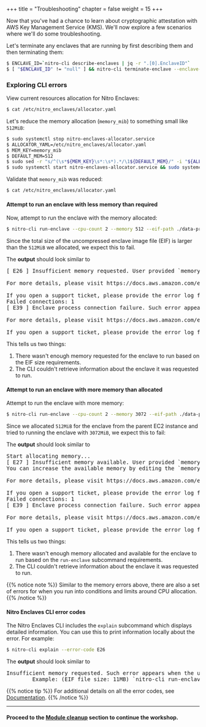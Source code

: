 +++
title = "Troubleshooting"
chapter = false
weight = 15
+++

Now that you've had a chance to learn about cryptographic attestation with AWS Key Management Service (KMS). We'll now explore a few scenarios where we'll do some troubleshooting.

Let's terminate any enclaves that are running by first describing them and then terminating them:
```sh
$ ENCLAVE_ID=`nitro-cli describe-enclaves | jq -r ".[0].EnclaveID"`
$ [ "$ENCLAVE_ID" != "null" ] && nitro-cli terminate-enclave --enclave-id ${ENCLAVE_ID}
```

### Exploring CLI errors

View current resources allocation for Nitro Enclaves:
```sh
$ cat /etc/nitro_enclaves/allocator.yaml
```

Let's reduce the memory allocation (`memory_mib`) to something small like `512MiB`:
```sh
$ sudo systemctl stop nitro-enclaves-allocator.service
$ ALLOCATOR_YAML=/etc/nitro_enclaves/allocator.yaml
$ MEM_KEY=memory_mib
$ DEFAULT_MEM=512
$ sudo sed -r "s/^(\s*${MEM_KEY}\s*:\s*).*/\1${DEFAULT_MEM}/" -i "${ALLOCATOR_YAML}"
$ sudo systemctl start nitro-enclaves-allocator.service && sudo systemctl enable nitro-enclaves-allocator.service
```

Validate that `memory_mib` was reduced:
```sh
$ cat /etc/nitro_enclaves/allocator.yaml
```
#### Attempt to run an enclave with less memory than required

Now, attempt to run the enclave with the memory allocated:
```sh
$ nitro-cli run-enclave --cpu-count 2 --memory 512 --eif-path ./data-processing.eif
```

Since the total size of the uncompressed enclave image file (EIF) is larger than the `512MiB` we allocated, we expect this to fail.

The **output** should look similar to
<pre>
[ E26 ] Insufficient memory requested. User provided `memory` is 512 MB, but based on the EIF file size, the minimum memory should be 2148 MB

For more details, please visit https://docs.aws.amazon.com/enclaves/latest/user/cli-errors.html#E26

If you open a support ticket, please provide the error log found at "/var/log/nitro_enclaves/err2021-06-18T21:46:43.249503129+00:00.log"
Failed connections: 1
[ E39 ] Enclave process connection failure. Such error appears when the enclave manager fails to connect to at least one enclave process for retrieving the description information.

For more details, please visit https://docs.aws.amazon.com/enclaves/latest/user/cli-errors.html#E39

If you open a support ticket, please provide the error log found at "/var/log/nitro_enclaves/err2021-06-18T21:46:43.249656960+00:00.log"
</pre>

This tells us two things:
1. There wasn't enough memory requested for the enclave to run based on the EIF size requirements.
1. The CLI couldn't retrieve information about the enclave it was requested to run.

#### Attempt to run an enclave with more memory than allocated

Attempt to run the enclave with more memory:
```sh
$ nitro-cli run-enclave --cpu-count 2 --memory 3072 --eif-path ./data-processing.eif
```

Since we allocated `512MiB` for the enclave from the parent EC2 instance and tried to running the enclave with `3072MiB`, we expect this to fail:

The **output** should look similar to
<pre>
Start allocating memory...
[ E27 ] Insufficient memory available. User provided `memory` is 3072 MB, which is more than the available hugepage memory.
You can increase the available memory by editing the `memory_mib` value from '/etc/nitro_enclaves/allocator.yaml' and then enable the nitro-enclaves-allocator.service.

For more details, please visit https://docs.aws.amazon.com/enclaves/latest/user/cli-errors.html#E27

If you open a support ticket, please provide the error log found at "/var/log/nitro_enclaves/err2021-06-18T20:56:47.554786281+00:00.log"
Failed connections: 1
[ E39 ] Enclave process connection failure. Such error appears when the enclave manager fails to connect to at least one enclave process for retrieving the description information.

For more details, please visit https://docs.aws.amazon.com/enclaves/latest/user/cli-errors.html#E39

If you open a support ticket, please provide the error log found at "/var/log/nitro_enclaves/err2021-06-18T20:56:47.554962083+00:00.log"
</pre>
This tells us two things:
1. There wasn't enough memory allocated and available for the enclave to run based on the `run-enclave` subcommand requirements.
1. The CLI couldn't retrieve information about the enclave it was requested to run.

{{% notice note %}}
Similar to the memory errors above, there are also a set of errors for when you run into conditions and limits around CPU allocation.
{{% /notice %}}
#### Nitro Enclaves CLI error codes

The Nitro Enclaves CLI includes the `explain` subcommand which displays detailed information. You can use this to print information locally about the error. For example:

```sh
$ nitro-cli explain --error-code E26
```
The **output** should look similar to
<pre>
Insufficient memory requested. Such error appears when the user requests to launch an enclave with not enough memory. The enclave memory should be at least equal to the size of the EIF file used for launching the enclave.
        Example: (EIF file size: 11MB) `nitro-cli run-enclave --cpu-count 2 --memory 5 --eif-path /path/to/my/eif`. In this case, the user requested to run an enclave with only 5MB of memory, whereas the EIF file alone requires 11MB.
</pre>

{{% notice tip %}}
For additional details on all the error codes, see [Documentation](https://docs.aws.amazon.com/enclaves/latest/user/cli-errors.html).
{{% /notice %}}

---
#### Proceed to the [Module cleanup](module-cleanup.html) section to continue the workshop.
